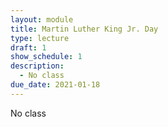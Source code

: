 ```yaml
---
layout: module
title: Martin Luther King Jr. Day
type: lecture
draft: 1
show_schedule: 1
description:
  - No class
due_date: 2021-01-18
---
```


No class